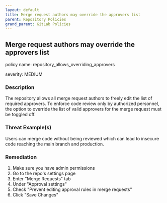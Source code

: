 ```yaml
---
layout: default
title: Merge request authors may override the approvers list
parent: Repository Policies
grand_parent: GitLab Policies
---
```



## Merge request authors may override the approvers list
policy name: repository_allows_overriding_approvers

severity: MEDIUM

### Description
The repository allows all merge request authors to freely edit the list of required approvers. To enforce code review only by authorized personnel, the option to override the list of valid approvers for the merge request must be toggled off.

### Threat Example(s)
Users can merge code without being reviewed which can lead to insecure code reaching the main branch and production.



### Remediation
1. Make sure you have admin permissions
2. Go to the repo's settings page
3. Enter "Merge Requests" tab
4. Under "Approval settings"
5. Check "Prevent editing approval rules in merge requests"
6. Click "Save Changes"



